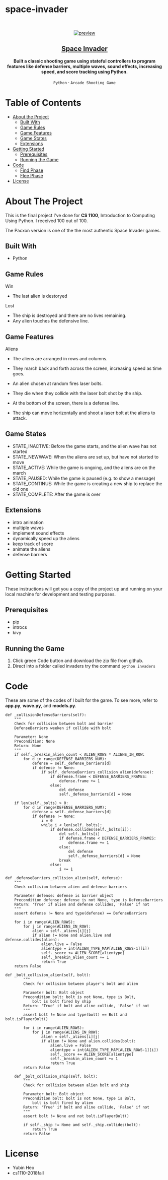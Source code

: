 # space-invader



<!-- PROJECT LOGO -->
<br />
<p align="center">
    <a href="https://github.com/howuvebeen/space-invader"><img src="images/preview.png" alt="preview"></a>
</p>

<a href="https://github.com/howuvebeen/space-invader"><h2 align="center">Space Invader</h2></a>

<p align="center">
<strong>Built a classic shooting game using stateful controllers to program features like defense barriers, multiple waves, sound effects, increasing speed, and score tracking using Python.</strong>
<br />
<br />
<code>Python</code>
·
<code>Arcade Shooting Game</code>
</p>


<!-- TABLE OF CONTENTS -->
# Table of Contents

* [About the Project](#about-the-project)
  * [Built With](#built-with)
  * [Game Rules](#game-rules)
  * [Game Features](#game-features)
  * [Game States](#game-state)
  * [Extensions](#extensions)
* [Getting Started](#getting-started)
  * [Prerequisites](#prerequisites)
  * [Running the Game](#running-the-game)
* [Code](#code)
  * [Find Phase](#find-phase)
  * [Flee Phase](#flee-phase)
* [License](#license)


<!-- ABOUT THE PROJECT -->
# About The Project

This is the final project I've done for **CS 1100**, Introduction to Computing Using Python. I received 100 out of 100. 

The Pacxon version is one of the the most authentic Space Invader games. 

## Built With

* Python

## Game Rules

Win
* The last alien is destoryed

Lost
* The ship is destroyed and there are no lives remaining.
* Any alien touches the defensive line.

## Game Features

Aliens
* The aliens are arranged in rows and columns.
* They march back and forth across the screen, increasing speed as time goes.
* An alien chosen at random fires laser bolts. 
* They die when they collide with the laser bolt shot by the ship.

* At the bottom of the screen, there is a defense line.
* The ship can move horizontally and shoot a laser bolt at the aliens to attack. 

## Game States

* STATE_INACTIVE: Before the game starts, and the alien wave has not started
* STATE_NEWWAVE: When the aliens are set up, but have not started to move
* STATE_ACTIVE: While the game is ongoing, and the aliens are on the march
* STATE_PAUSED: While the game is paused (e.g. to show a message)
* STATE_CONTINUE: While the game is creating a new ship to replace the old one
* STATE_COMPLETE: After the game is over

## Extensions

* intro animation
* multiple waves
* implement sound effects
* dynamically speed up the aliens
* keep track of score
* animate the aliens
* defense barriers


<!-- GETTING STARTED -->
# Getting Started

These instructions will get you a copy of the project up and running on your local machine for development and testing purposes.


## Prerequisites

* pip
* introcs
* kivy


## Running the Game

1. Click green Code button and download the zip file from github. 
2. Direct into a folder called invaders try the command ```python invaders```


<!-- CODE -->
# Code

These are some of the codes of I built for the game. To see more, refer to **app.py**, **wave.py**, and **models.py**.


```
def _collisionDefenseBarriers(self):
    """
    Check for collision between bolt and barrier
    DefenseBarriers weeken if collide with bolt

    Parameter: None
    Precondition: None
    Return: None
    """
    if self._breakin_alien_count < ALIEN_ROWS * ALIENS_IN_ROW:
        for d in range(DEFENSE_BARRIERS_NUM):
            defense = self._defense_barriers[d]
            if defense != None:
                if self._defenseBarriers_collision_alien(defense):
                    if defense.frame < DEFENSE_BARRIERS_FRAMES:
                        defense.frame += 1
                    else:
                        del defense
                        self._defense_barriers[d] = None

    if len(self._bolts) > 0:
        for d in range(DEFENSE_BARRIERS_NUM):
            defense = self._defense_barriers[d]
            if defense != None:
                i = 0
                while i < len(self._bolts):
                    if defense.collides(self._bolts[i]):
                        del self._bolts[i]
                        if defense.frame < DEFENSE_BARRIERS_FRAMES:
                            defense.frame += 1
                        else:
                            del defense
                            self._defense_barriers[d] = None
                        break
                    else:
                        i += 1

def _defenseBarriers_collision_alien(self, defense):
    """
    Check collision between alien and defense barriers

    Parameter defense: defense is barrier object
    Precondition defense: defense is not None, type is DefenseBarriers
    Return: 'True' if alien and defense collides, 'False' if not
    """
    assert defense != None and type(defense) == DefenseBarriers

    for i in range(ALIEN_ROWS):
        for j in range(ALIENS_IN_ROW):
            alien = self._aliens[i][j]
            if alien != None and alien.live and defense.collides(alien):
                alien.live = False
                alientype = int(ALIEN_TYPE_MAP[ALIEN_ROWS-1][i])
                self._score += ALIEN_SCORE[alientype]
                self._breakin_alien_count += 1
                return True
    return False
```

```
def _bolt_collision_alien(self, bolt):
        """
        Check for collision between player's bolt and alien

        Parameter bolt: Bolt object
        Precondition bolt: bolt is not None, type is Bolt,
            bolt is bolt fired by ship
        Return: 'True' if bolt and aline collide, 'False' if not
        """
        assert bolt != None and type(bolt) == Bolt and bolt.isPlayerBolt()

        for i in range(ALIEN_ROWS):
            for j in range(ALIENS_IN_ROW):
                alien = self._aliens[i][j]
                if alien != None and alien.collides(bolt):
                    alien.live = False
                    alientype = int(ALIEN_TYPE_MAP[ALIEN_ROWS-1][i])
                    self._score += ALIEN_SCORE[alientype]
                    self._breakin_alien_count += 1
                    return True
        return False

    def _bolt_collision_ship(self, bolt):
        """
        Check for collision between alien bolt and ship

        Parameter bolt: Bolt object
        Precondition bolt: bolt is not None, type is Bolt,
            bolt is bolt fired by alien
        Return: 'True' if bolt and aline collide, 'False' if not
        """
        assert bolt != None and not bolt.isPlayerBolt()

        if self._ship != None and self._ship.collides(bolt):
            return True
        return False
```


<!-- LICENSE -->
# License

- Yubin Heo
- cs1110-2018fall
